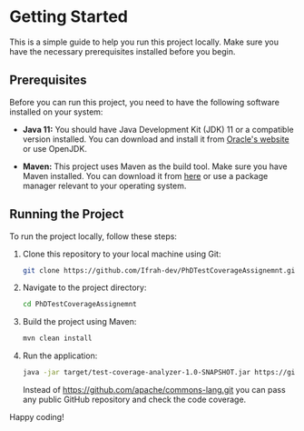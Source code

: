 # Getting Started

This is a simple guide to help you run this project locally. Make sure you have the necessary prerequisites installed before you begin.

## Prerequisites

Before you can run this project, you need to have the following software installed on your system:

- **Java 11:** You should have Java Development Kit (JDK) 11 or a compatible version installed. You can download and install it from [Oracle's website](https://www.oracle.com/java/technologies/javase-jdk11-downloads.html) or use OpenJDK.

- **Maven:** This project uses Maven as the build tool. Make sure you have Maven installed. You can download it from [here](https://maven.apache.org/download.cgi) or use a package manager relevant to your operating system.

## Running the Project

To run the project locally, follow these steps:

1. Clone this repository to your local machine using Git:
   ```sh
   git clone https://github.com/Ifrah-dev/PhDTestCoverageAssignemnt.git
   ```
2. Navigate to the project directory:
    ```sh
   cd PhDTestCoverageAssignemnt
    ```
3. Build the project using Maven:
    ```sh
   mvn clean install
    ```
3. Run the application:
    ```sh
   java -jar target/test-coverage-analyzer-1.0-SNAPSHOT.jar https://github.com/apache/commons-lang.git
    ```
   Instead of https://github.com/apache/commons-lang.git you can pass any public GitHub repository and check the code coverage.
   
Happy coding!